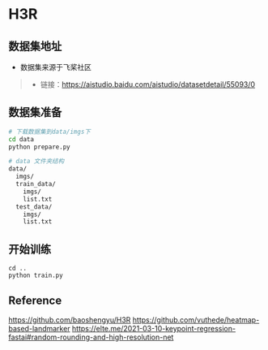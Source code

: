 # H3R 
## 数据集地址
+ 数据集来源于飞桨社区
>- 链接：https://aistudio.baidu.com/aistudio/datasetdetail/55093/0

## 数据集准备

  ```bash
  # 下载数据集到data/imgs下
  cd data
  python prepare.py
  ```
  ```bash
  # data 文件夹结构
  data/
    imgs/
    train_data/
      imgs/
      list.txt
    test_data/
      imgs/
      list.txt
  ```
## 开始训练
  ```
  cd ..
  python train.py
  ```
## Reference
https://github.com/baoshengyu/H3R
https://github.com/vuthede/heatmap-based-landmarker
https://elte.me/2021-03-10-keypoint-regression-fastai#random-rounding-and-high-resolution-net
